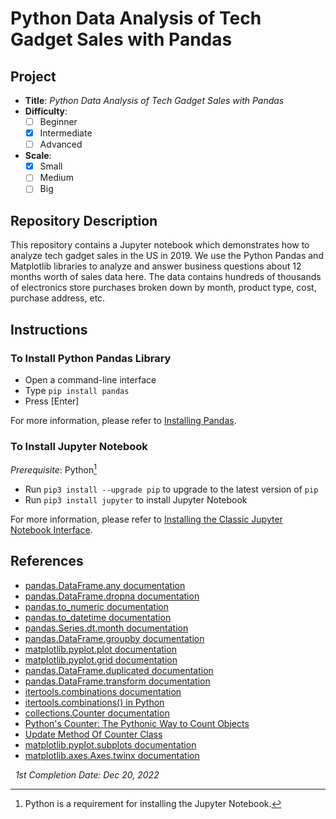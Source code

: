 <!-- README file for YouTube tutorials -->
<!-- [YouTube](https://youtu.be/eMOA1pPVUc4) -->

# Python Data Analysis of Tech Gadget Sales with Pandas

## Project

- **Title**: *Python Data Analysis of Tech Gadget Sales with Pandas*
- **Difficulty**:
  - [ ] Beginner
  - [x] Intermediate
  - [ ] Advanced
- **Scale**:
  - [x] Small
  - [ ] Medium
  - [ ] Big

## Repository Description

This repository contains a Jupyter notebook which demonstrates how to analyze tech gadget sales in the US in 2019. We use the Python Pandas and Matplotlib libraries to analyze and answer business questions about 12 months worth of sales data here. The data contains hundreds of thousands of electronics store purchases broken down by month, product type, cost, purchase address, etc.

## Instructions

### To Install Python Pandas Library

- Open a command-line interface
- Type `pip install pandas`
- Press [Enter]

For more information, please refer to [Installing Pandas](https://pandas.pydata.org/pandas-docs/stable/getting_started/install.html#installing-pandas).

### To Install Jupyter Notebook

*Prerequisite*: Python[^note]

- Run `pip3 install --upgrade pip` to upgrade to the latest version of `pip`
- Run `pip3 install jupyter` to install Jupyter Notebook

For more information, please refer to [Installing the Classic Jupyter Notebook Interface](https://docs.jupyter.org/en/latest/install/notebook-classic.html#installing-the-classic-jupyter-notebook-interface).

[^note]: Python is a requirement for installing the Jupyter Notebook.

## References

- [pandas.DataFrame.any documentation](https://pandas.pydata.org/pandas-docs/stable/reference/api/pandas.DataFrame.any.html)
- [pandas.DataFrame.dropna documentation](https://pandas.pydata.org/docs/reference/api/pandas.DataFrame.dropna.html)
- [pandas.to_numeric documentation](https://pandas.pydata.org/docs/reference/api/pandas.to_numeric.html)
- [pandas.to_datetime documentation](https://pandas.pydata.org/docs/reference/api/pandas.to_datetime.html)
- [pandas.Series.dt.month documentation](https://pandas.pydata.org/docs/reference/api/pandas.Series.dt.month.html)
- [pandas.DataFrame.groupby documentation](https://pandas.pydata.org/pandas-docs/stable/reference/api/pandas.DataFrame.groupby.html)
- [matplotlib.pyplot.plot documentation](https://matplotlib.org/stable/api/_as_gen/matplotlib.pyplot.plot.html)
- [matplotlib.pyplot.grid documentation](https://matplotlib.org/stable/api/_as_gen/matplotlib.pyplot.grid.html)
- [pandas.DataFrame.duplicated documentation](https://pandas.pydata.org/pandas-docs/stable/reference/api/pandas.DataFrame.duplicated.html)
- [pandas.DataFrame.transform documentation](https://pandas.pydata.org/pandas-docs/stable/reference/api/pandas.DataFrame.transform.html)
- [itertools.combinations documentation](https://docs.python.org/3/library/itertools.html#itertools.combinations)
- [itertools.combinations() in Python](https://www.codespeedy.com/itertools-combinations-in-python/)
- [collections.Counter documentation](https://docs.python.org/3/library/collections.html#collections.Counter)
- [Python's Counter: The Pythonic Way to Count Objects](https://realpython.com/python-counter/)
- [Update Method Of Counter Class](https://pythontic.com/containers/counter/update)
- [matplotlib.pyplot.subplots documentation](https://matplotlib.org/stable/api/_as_gen/matplotlib.pyplot.subplots.html)
- [matplotlib.axes.Axes.twinx documentation](https://matplotlib.org/stable/api/_as_gen/matplotlib.axes.Axes.twinx.html)

&nbsp;
*1st Completion Date: Dec 20, 2022*
&nbsp;
